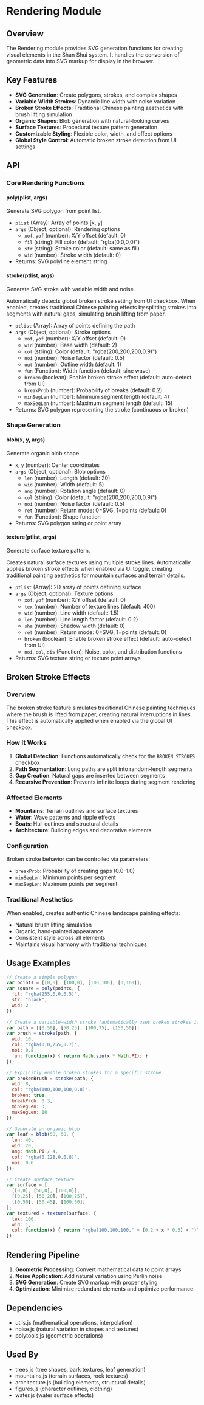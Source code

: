 # Rendering Module

## Overview

The Rendering module provides SVG generation functions for creating visual elements in the Shan Shui system. It handles the conversion of geometric data into SVG markup for display in the browser.

## Key Features

- **SVG Generation**: Create polygons, strokes, and complex shapes
- **Variable Width Strokes**: Dynamic line width with noise variation
- **Broken Stroke Effects**: Traditional Chinese painting aesthetics with brush lifting simulation
- **Organic Shapes**: Blob generation with natural-looking curves
- **Surface Textures**: Procedural texture pattern generation
- **Customizable Styling**: Flexible color, width, and effect options
- **Global Style Control**: Automatic broken stroke detection from UI settings

## API

### Core Rendering Functions

#### poly(plist, args)
Generate SVG polygon from point list.
- `plist` (Array): Array of points [x, y]
- `args` (Object, optional): Rendering options
  - `xof`, `yof` (number): X/Y offset (default: 0)
  - `fil` (string): Fill color (default: "rgba(0,0,0,0)")
  - `str` (string): Stroke color (default: same as fill)
  - `wid` (number): Stroke width (default: 0)
- Returns: SVG polyline element string

#### stroke(ptlist, args)
Generate SVG stroke with variable width and noise.

Automatically detects global broken stroke setting from UI checkbox. When enabled, creates traditional Chinese painting effects by splitting strokes into segments with natural gaps, simulating brush lifting from paper.

- `ptlist` (Array): Array of points defining the path
- `args` (Object, optional): Stroke options
  - `xof`, `yof` (number): X/Y offset (default: 0)
  - `wid` (number): Base width (default: 2)
  - `col` (string): Color (default: "rgba(200,200,200,0.9)")
  - `noi` (number): Noise factor (default: 0.5)
  - `out` (number): Outline width (default: 1)
  - `fun` (Function): Width function (default: sine wave)
  - `broken` (boolean): Enable broken stroke effect (default: auto-detect from UI)
  - `breakProb` (number): Probability of breaks (default: 0.2)
  - `minSegLen` (number): Minimum segment length (default: 4)
  - `maxSegLen` (number): Maximum segment length (default: 15)
- Returns: SVG polygon representing the stroke (continuous or broken)

### Shape Generation

#### blob(x, y, args)
Generate organic blob shape.
- `x`, `y` (number): Center coordinates
- `args` (Object, optional): Blob options
  - `len` (number): Length (default: 20)
  - `wid` (number): Width (default: 5)
  - `ang` (number): Rotation angle (default: 0)
  - `col` (string): Color (default: "rgba(200,200,200,0.9)")
  - `noi` (number): Noise factor (default: 0.5)
  - `ret` (number): Return mode: 0=SVG, 1=points (default: 0)
  - `fun` (Function): Shape function
- Returns: SVG polygon string or point array

#### texture(ptlist, args)
Generate surface texture pattern.

Creates natural surface textures using multiple stroke lines. Automatically applies broken stroke effects when enabled via UI toggle, creating traditional painting aesthetics for mountain surfaces and terrain details.

- `ptlist` (Array): 2D array of points defining surface
- `args` (Object, optional): Texture options
  - `xof`, `yof` (number): X/Y offset (default: 0)
  - `tex` (number): Number of texture lines (default: 400)
  - `wid` (number): Line width (default: 1.5)
  - `len` (number): Line length factor (default: 0.2)
  - `sha` (number): Shadow width (default: 0)
  - `ret` (number): Return mode: 0=SVG, 1=points (default: 0)
  - `broken` (boolean): Enable broken stroke effect (default: auto-detect from UI)
  - `noi`, `col`, `dis` (Function): Noise, color, and distribution functions
- Returns: SVG texture string or texture point arrays

## Broken Stroke Effects

### Overview
The broken stroke feature simulates traditional Chinese painting techniques where the brush is lifted from paper, creating natural interruptions in lines. This effect is automatically applied when enabled via the global UI checkbox.

### How It Works
1. **Global Detection**: Functions automatically check for the `BROKEN_STROKES` checkbox
2. **Path Segmentation**: Long paths are split into random-length segments
3. **Gap Creation**: Natural gaps are inserted between segments
4. **Recursive Prevention**: Prevents infinite loops during segment rendering

### Affected Elements
- **Mountains**: Terrain outlines and surface textures
- **Water**: Wave patterns and ripple effects  
- **Boats**: Hull outlines and structural details
- **Architecture**: Building edges and decorative elements

### Configuration
Broken stroke behavior can be controlled via parameters:
- `breakProb`: Probability of creating gaps (0.0-1.0)
- `minSegLen`: Minimum points per segment
- `maxSegLen`: Maximum points per segment

### Traditional Aesthetics
When enabled, creates authentic Chinese landscape painting effects:
- Natural brush lifting simulation
- Organic, hand-painted appearance
- Consistent style across all elements
- Maintains visual harmony with traditional techniques

## Usage Examples

```javascript
// Create a simple polygon
var points = [[0,0], [100,0], [100,100], [0,100]];
var square = poly(points, {
  fil: "rgba(255,0,0,0.5)",
  str: "black",
  wid: 2
});

// Create a variable-width stroke (automatically uses broken strokes if UI enabled)
var path = [[0,50], [50,25], [100,75], [150,50]];
var brush = stroke(path, {
  wid: 10,
  col: "rgba(0,0,255,0.7)",
  noi: 0.8,
  fun: function(x) { return Math.sin(x * Math.PI); }
});

// Explicitly enable broken strokes for a specific stroke
var brokenBrush = stroke(path, {
  wid: 8,
  col: "rgba(100,100,100,0.8)",
  broken: true,
  breakProb: 0.3,
  minSegLen: 3,
  maxSegLen: 10
});

// Generate an organic blob
var leaf = blob(50, 50, {
  len: 40,
  wid: 20,
  ang: Math.PI / 4,
  col: "rgba(0,128,0,0.8)",
  noi: 0.6
});

// Create surface texture
var surface = [
  [[0,0], [50,0], [100,0]],
  [[0,25], [50,20], [100,25]],
  [[0,50], [50,45], [100,50]]
];
var textured = texture(surface, {
  tex: 100,
  wid: 1,
  col: function(x) { return "rgba(100,100,100," + (0.2 + x * 0.3) + ")"; }
});
```

## Rendering Pipeline

1. **Geometric Processing**: Convert mathematical data to point arrays
2. **Noise Application**: Add natural variation using Perlin noise
3. **SVG Generation**: Create SVG markup with proper styling
4. **Optimization**: Minimize redundant elements and optimize performance

## Dependencies

- utils.js (mathematical operations, interpolation)
- noise.js (natural variation in shapes and textures)
- polytools.js (geometric operations)

## Used By

- trees.js (tree shapes, bark textures, leaf generation)
- mountains.js (terrain surfaces, rock textures)
- architecture.js (building elements, structural details)
- figures.js (character outlines, clothing)
- water.js (water surface effects)